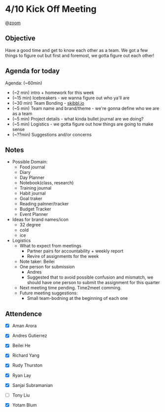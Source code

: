 # 4/10 Kick Off Meeting

@[zoom](https://ucsd.zoom.us/j/8490446762)

## Objective
Have a good time and get to know each other as a team. 
We got a few things to figure out but first and foremost, 
we gotta figure out each other!

## Agenda for today

Agenda: (~60min)
- (~2 min) intro + homework for this week 
- (~15 min) Icebreakers - we wanna figure out who ya'll are
- (~30 min) Team Bonding - [skibbl.io](http://skribbl.io/)
- (~5 min) Team name and brand/theme - we're gonna define who we are as a team
- (~5 min) Project details - what kinda bullet journal are we doing?
- (~5 min) Logistics - we gotta figure out how things are going to make sense
- (~??min) Suggestions and/or concerns

## Notes
- Possible Domain:
    - Food journal
    - Diary
    - Day Planner
    - Notebook(class, research)
    - Training journal
    - Habit journal
    - Goal traker
    - Reading palnner/tracker
    - Budget Tracker
    - Event Planner
- Ideas for brand names/icon
    - 32 degree
    - cold
    - ice
- Logistics
    - What to expect from meetings
        - Partner pairs for accountability + weekly report
        - Revire of assignments for the week
    - Note taker: Beilei 
    - One person for submission
        - Andres
        - Suggested that to avoid possible confusion and mismatch, we should have one person to submit the assignment for this quarter
    - Next meeting time pending. Time2meet comming.
    - Future meeting suggestions:
        - Small team-bodning at the beginning of each one

## Attendence
 - [X] Aman Arora
 - [X] Andres Gutierrez
 - [X] Beilei He
 - [X] Richard Yang
 - [X] Rudy Thurston
 - [X] Ryan Lay
 - [X] Sanjai Subramanian
 - [ ] Tony Liu
 - [X] Yotam Blum
    
